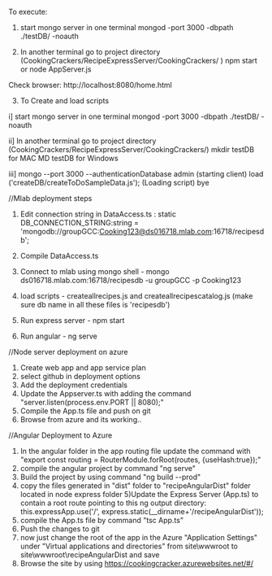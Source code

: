 To execute:

1) start mongo server in one terminal
mongod -port 3000 -dbpath ./testDB/ -noauth

2) In another terminal go to project directory (CookingCrackers/RecipeExpressServer/CookingCrackers/ )
npm start 
or node AppServer.js


Check browser:
http://localhost:8080/home.html



3) To Create and load scripts

i] start mongo server in one terminal
mongod -port 3000 -dbpath ./testDB/ -noauth


ii] In another terminal go to project directory (CookingCrackers/RecipeExpressServer/CookingCrackers/)
mkdir testDB for MAC
MD testDB for Windows


iii] mongo --port 3000 --authenticationDatabase admin   (starting client)
load ('createDB/createToDoSampleData.js');  (Loading script)
bye


//Mlab deployment steps
1) Edit connection string in DataAccess.ts :
static DB_CONNECTION_STRING:string = 'mongodb://groupGCC:Cooking123@ds016718.mlab.com:16718/recipesdb';

2) Compile DataAccess.ts
3) Connect to mlab using mongo shell - 
mongo ds016718.mlab.com:16718/recipesdb -u groupGCC -p Cooking123

4) load scripts - 
createallrecipes.js and createallrecipescatalog.js (make sure db name in all these files is 'recipesdb')

5) Run express server - 
npm start

6) Run angular - 
ng serve

//Node server deployment on azure
1) Create web app and app service plan
2) select github in deployment options
3) Add the deployment credentials
4) Update the Appserver.ts with adding the command
"server.listen(process.env.PORT || 8080);"
5) Compile the App.ts file and push on git
6) Browse from azure and its working..

//Angular Deployment to Azure
1) In the angular folder in the app routing file update the command with 
"export const routing = RouterModule.forRoot(routes, {useHash:true});"
2) compile the angular project by command "ng serve"
3) Build the project by using command "ng build --prod"
4) copy the files generated in "dist" folder to "recipeAngularDist" folder located in node express folder
5)Update the Express Server (App.ts) to contain a root route pointing to this ng output directory:
this.expressApp.use('/', express.static(__dirname+'/recipeAngularDist'));
6) compile the App.ts file by command "tsc App.ts"
7) Push the changes to git
8) now just change the root of the app in the Azure "Application Settings"
under "Virtual applications and directories"
from site\wwwroot to site\wwwroot\recipeAngularDist and save
8) Browse the site by using https://cookingcracker.azurewebsites.net/#/ 